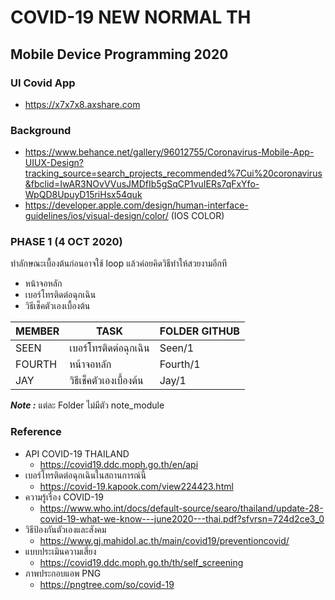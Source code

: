 # COVID-19 NEW NORMAL TH
## Mobile Device Programming 2020
### UI Covid App
- https://x7x7x8.axshare.com
### Background
- https://www.behance.net/gallery/96012755/Coronavirus-Mobile-App-UIUX-Design?tracking_source=search_projects_recommended%7Cui%20coronavirus&fbclid=IwAR3NOvVVusJMDfIb5gSqCP1vuIERs7qFxYfo-WpQD8UpuyD15riHsx54quk
- https://developer.apple.com/design/human-interface-guidelines/ios/visual-design/color/ (IOS COLOR)
### PHASE 1 (4 OCT 2020)
ทำลักษณะเบื้องต้นก่อนอาจใช้ loop แล้วค่อยคิดวิธีทำให้สวยงามอีกที

- หน้าจอหลัก
- เบอร์โทรติดต่อฉุกเฉิน
- วิธีเช็คตัวเองเบื้องต้น

| MEMBER | TASK | FOLDER GITHUB |
| ----------- | ----------- | ----------- |
| SEEN      | เบอร์โทรติดต่อฉุกเฉิน | Seen/1 |
| FOURTH   | หน้าจอหลัก | Fourth/1 |
| JAY   | วิธีเช็คตัวเองเบื้องต้น | Jay/1 |

***Note :*** แต่ละ Folder ไม่มีตัว note_module 
### Reference
- API COVID-19 THAILAND
    - https://covid19.ddc.moph.go.th/en/api
- เบอร์โทรติดต่อฉุกเฉินในสถานการณ์นี้
    - https://covid-19.kapook.com/view224423.html
- ความรู้เรื่อง COVID-19
    - https://www.who.int/docs/default-source/searo/thailand/update-28-covid-19-what-we-know---june2020---thai.pdf?sfvrsn=724d2ce3_0
- วิธีป้องกันตัวเองและสังคม
    - https://www.gj.mahidol.ac.th/main/covid19/preventioncovid/
- แบบประเมินความเสี่ยง
    - https://covid19.ddc.moph.go.th/th/self_screening
- ภาพประกอบแอพ PNG
    - https://pngtree.com/so/covid-19

